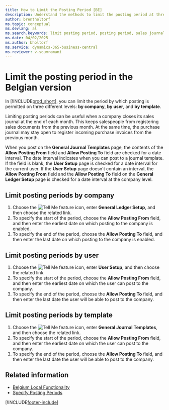 ```yaml
---
title: How to Limit the Posting Period [BE]
description: Understand the methods to limit the posting period at three distinct levels: company-wide, user-specific, and template-based.
author: brentholtorf
ms.topic: conceptual
ms.devlang: al
ms.search.keywords: limit posting period, posting period, sales journal, purchase journal, Belgian version
ms.date: 04/02/2025
ms.author: bholtorf
ms.service: dynamics-365-business-central
ms.reviewer: v-soumramani
---
```


# Limit the posting period in the Belgian version

In [!INCLUDE[prod_short](../../includes/prod_short.md)], you can limit the period by which posting is permitted on three different levels: **by company**, **by user**, and **by template**.  

Limiting posting periods can be useful when a company closes its sales journal at the end of each month. This keeps salespeople from registering sales documents from the previous month. At the same time, the purchase journal may stay open to register incoming purchase invoices from the previous month.  

When you post on the **General Journal Templates** page, the contents of the **Allow Posting From** field and **Allow Posting To** field are checked for a date interval. The date interval indicates when you can post to a journal template. If the field is blank, the **User Setup** page is checked for a date interval for the current user. If the **User Setup** page doesn't contain an interval, the **Allow Posting From** field and the **Allow Posting To** field on the **General Ledger Setup** page is checked for a date interval at the company level.  

## Limit posting periods by company  

1. Choose the ![Tell Me feature](../../media/ui-search/search_small.png "Tell me what you want to do") icon, enter **General Ledger Setup**, and then choose the related link.  
1. To specify the start of the period, choose the **Allow Posting From** field, and then enter the earliest date on which posting to the company is enabled.  
1. To specify the end of the period, choose the **Allow Posting To** field, and then enter the last date on which posting to the company is enabled.  

## Limit posting periods by user  

1. Choose the ![Tell Me feature](../../media/ui-search/search_small.png "Tell me what you want to do") icon, enter **User Setup**, and then choose the related link.  
1. To specify the start of the period, choose the **Allow Posting From** field, and then enter the earliest date on which the user can post to the company.  
1. To specify the end of the period, choose the **Allow Posting To** field, and then enter the last date the user will be able to post to the company.  

## Limit posting periods by template  

1. Choose the ![Tell Me feature](../../media/ui-search/search_small.png "Tell me what you want to do") icon, enter **General Journal Templates**, and then choose the related link.  
1. To specify the start of the period, choose the **Allow Posting From** field, and then enter the earliest date on which the user can post to the company.  
1. To specify the end of the period, choose the **Allow Posting To** field, and then enter the last date the user will be able to post to the company.  

## Related information

- [Belgium Local Functionality](belgium-local-functionality.md)
- [Specify Posting Periods](../../finance-how-specify-posting-periods.md)

[!INCLUDE[footer-include](../../includes/footer-banner.md)]
